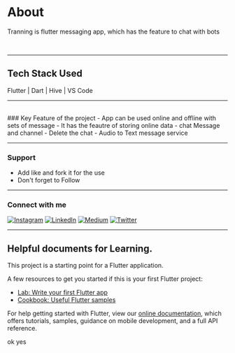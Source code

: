 # About
Tranning is flutter messaging app, which has the feature to chat with bots 

</br>

---
## Tech Stack Used
Flutter | Dart | Hive | VS Code

---
</br>
### Key Feature of the project
- App can be used online and offline with sets of message
- It has the feautre of storing online data 
- chat Message and channel
- Delete the chat
- Audio to Text message service

---
### Support
- Add like and fork it for the use
- Don't forget to Follow 

---
### Connect with me

[![Instagram](https://img.shields.io/badge/Instagram-%23E4405F.svg?logo=Instagram&logoColor=white)](https://instagram.com/aditechdev) [![LinkedIn](https://img.shields.io/badge/LinkedIn-%230077B5.svg?logo=linkedin&logoColor=white)](https://linkedin.com/in/aditechdev) [![Medium](https://img.shields.io/badge/Medium-12100E?logo=medium&logoColor=white)](https://medium.com/@aditechdev) [![Twitter](https://img.shields.io/badge/Twitter-%231DA1F2.svg?logo=Twitter&logoColor=white)](https://twitter.com/aditechdev) 

---

## Helpful documents for Learning.

This project is a starting point for a Flutter application.

A few resources to get you started if this is your first Flutter project:

- [Lab: Write your first Flutter app](https://flutter.dev/docs/get-started/codelab)
- [Cookbook: Useful Flutter samples](https://flutter.dev/docs/cookbook)

For help getting started with Flutter, view our
[online documentation](https://flutter.dev/docs), which offers tutorials,
samples, guidance on mobile development, and a full API reference.

ok yes

